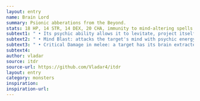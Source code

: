 ```yaml
---
layout: entry
name: Brain Lord
summary: Psionic abberations from the Beyond.
stats: 18 HP, 14 STR, 14 DEX, 20 CHA, immunity to mind-altering spells
subtext1: " • Its psychic ability allows it to levitate, project itself to other realities, and telepathically issue any command. If the target refuses to obey the command, they must succeed on a CHA save or lose d8 CHA."
subtext2: " • Mind Blast: attacks the target's mind with psychic energy for d8 Damage. Critical Damage from this attack affects CHA instead of STR and is avoided by a CHA save."
subtext3: " • Critical Damage in melee: a target has its brain extracted and eaten. The Brain Lord absorbs its recent memories."
subtext4:
author: vladar
source: itdr
source-url: https://github.com/Vladar4/itdr
layout: entry
category: monsters
inspiration:
inspiration-url:
---
```

